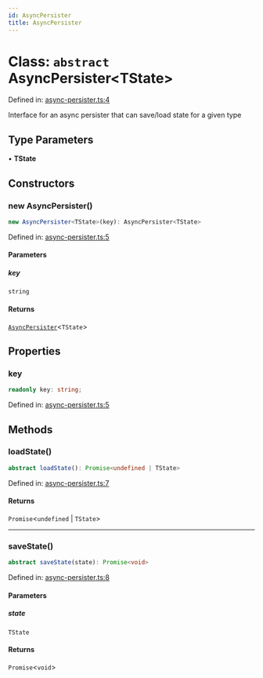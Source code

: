 ```yaml
---
id: AsyncPersister
title: AsyncPersister
---
```


<!-- DO NOT EDIT: this page is autogenerated from the type comments -->

# Class: `abstract` AsyncPersister\<TState\>

Defined in: [async-persister.ts:4](https://github.com/TanStack/pacer/blob/main/packages/persister/src/async-persister.ts#L4)

Interface for an async persister that can save/load state for a given type

## Type Parameters

• **TState**

## Constructors

### new AsyncPersister()

```ts
new AsyncPersister<TState>(key): AsyncPersister<TState>
```

Defined in: [async-persister.ts:5](https://github.com/TanStack/pacer/blob/main/packages/persister/src/async-persister.ts#L5)

#### Parameters

##### key

`string`

#### Returns

[`AsyncPersister`](../asyncpersister.md)\<`TState`\>

## Properties

### key

```ts
readonly key: string;
```

Defined in: [async-persister.ts:5](https://github.com/TanStack/pacer/blob/main/packages/persister/src/async-persister.ts#L5)

## Methods

### loadState()

```ts
abstract loadState(): Promise<undefined | TState>
```

Defined in: [async-persister.ts:7](https://github.com/TanStack/pacer/blob/main/packages/persister/src/async-persister.ts#L7)

#### Returns

`Promise`\<`undefined` \| `TState`\>

***

### saveState()

```ts
abstract saveState(state): Promise<void>
```

Defined in: [async-persister.ts:8](https://github.com/TanStack/pacer/blob/main/packages/persister/src/async-persister.ts#L8)

#### Parameters

##### state

`TState`

#### Returns

`Promise`\<`void`\>
